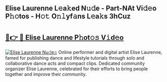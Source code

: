 ## Elise Laurenne L𝚎a𝚔ed N𝚞𝚍e - Part-NAt Vi𝚍𝚎o P𝚑𝚘tos - H𝚘𝚝 O𝚗𝚕yf𝚊ns L𝚎a𝚔s 3hCuz

# <h2><a href="http://kf5l6g.oniu.top/?m=Elise+Laurenne">🔗👉 🔴 Elise Laurenne P𝚑ot𝚘𝚜 V𝚒d𝚎o</a></h2>

[![Elise Laurenne Nu𝚍e𝚜](https://i.imgur.com/0qMVB7G.gif)](http://kf5l6g.oniu.top/?m=Elise+Laurenne)
Online performer and digital artist Elise Laurenne, famed for publishing dance and lifestyle tutorials through solo and collaborative dance acts and compact clips. Dedicated community organizer Elise Laurenne, celebrated for their efforts to bring people together and improve their community.  
